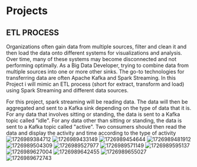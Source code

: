 # Projects
## ETL PROCESS 
Organizations often gain data from multiple sources, filter and clean it and then load the data onto different systems for visualizations and analysis. Over time, many of these systems may become disconnected and not performing optimally. As a Big Data Developer, trying to combine data from multiple sources into one or more other sinks. The go-to technologies for transferring data are often Apache Kafka and Spark Streaming. In this Project i will mimic an ETL process (short for extract, transform and load) using Spark Streaming and different data sources.

For this project, spark streaming will be reading data. The data will then be aggregated and sent to a Kafka sink depending on the type of data that it is. For any data that involves sitting or standing, the data is sent to a Kafka topic called
"idle". For any data other than sitting or standing, the data is sent to a Kafka topic called "active". Two consumers should then read the data and display the activity and time according to the type of activity
 ![1726989384712](https://github.com/user-attachments/assets/e6a7fa7f-5289-4b81-8f37-a8338948ad25)
![1726989433149](https://github.com/user-attachments/assets/a9fcd053-601a-4be4-a2df-578559db162e)
![1726989454644](https://github.com/user-attachments/assets/0a4e75b1-5915-45a7-8d76-baca241a3e61)
![1726989481912](https://github.com/user-attachments/assets/a98a0ff8-19ae-45ad-ac23-66e0a9e31b1f)
![1726989504309](https://github.com/user-attachments/assets/a588710d-2da1-4ac1-ab73-95e87d4b7afd)
![1726989527977](https://github.com/user-attachments/assets/036e21a3-5221-48fe-b2f6-ca6d50e49d70)
![1726989571149](https://github.com/user-attachments/assets/2be20f8c-7597-4f1a-9e26-325a64018a42)
![1726989595137](https://github.com/user-attachments/assets/1193812a-637c-4dab-b910-c814ee592dc0)
![1726989627004](https://github.com/user-attachments/assets/6ca1aa0d-f0be-4285-8632-0a9c63cf3f3d)
![1726989642455](https://github.com/user-attachments/assets/6ecd4e99-6873-4d97-b538-474ece792db5)
![1726989655027](https://github.com/user-attachments/assets/4bf26732-ead2-438a-8df4-cf5dcb7e216b)
![1726989672743](https://github.com/user-attachments/assets/b1513f43-811c-4abf-8648-b1978bea21f6)
